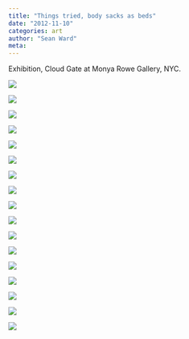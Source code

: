 ```yaml
---
title: "Things tried, body sacks as beds"
date: "2012-11-10"
categories: art
author: "Sean Ward"
meta:
---
```


Exhibition, Cloud Gate at Monya Rowe Gallery, NYC.

![](/images/11-bodysacks-bed-1.jpg)

![](/images/11-bodysacks-bed-2.jpg)

![](/images/11-bodysacks-bed-3.jpg)

![](/images/11-bodysacks-bed-4.jpg)

![](/images/11-bodysacks-bed-5.jpg)

![](/images/11-bodysacks-bed-6.jpg)

![](/images/11-bodysacks-bed-7.jpg)

![](/images/11-bodysacks-bed-8.jpg)

![](/images/11-bodysacks-bed-9.jpg)

![](/images/11-bodysacks-bed-10.jpg)

![](/images/11-bodysacks-bed-11.jpg)

![](/images/11-bodysacks-bed-12.jpg)

![](/images/11-bodysacks-bed-13.jpg)

![](/images/11-bodysacks-bed-14.jpg)

![](/images/11-bodysacks-bed-15.jpg)

![](/images/11-bodysacks-bed-16.jpg)

![](/images/11-bodysacks-bed-17.jpg)
